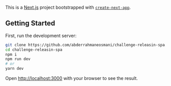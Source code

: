 This is a [Next.js](https://nextjs.org/) project bootstrapped with [`create-next-app`](https://github.com/vercel/next.js/tree/canary/packages/create-next-app).

## Getting Started

First, run the development server:

```bash
git clone https://github.com/abderrahmaneosmani/challenge-releasin-spa.git
cd challenge-releasin-spa
npm i
npm run dev
# or
yarn dev
```

Open [http://localhost:3000](http://localhost:3000) with your browser to see the result.

